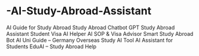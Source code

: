 # -AI-Study-Abroad-Assistant
AI Guide for Study Abroad  Study Abroad Chatbot  GPT Study Abroad Assistant  Student Visa AI Helper  AI SOP &amp; Visa Advisor  Smart Study Abroad Bot  AI Uni Guide – Germany  Overseas Study AI Tool  AI Assistant for Students  EduAI – Study Abroad Help
